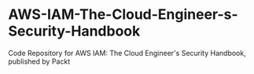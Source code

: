 # AWS-IAM-The-Cloud-Engineer-s-Security-Handbook
Code Repository for AWS IAM: The Cloud Engineer's Security Handbook, published by Packt
